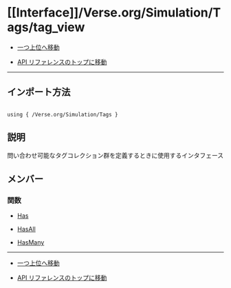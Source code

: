 # [[Interface]]/Verse.org/Simulation/Tags/tag_view

- [一つ上位へ移動](../main.md)

- [API リファレンスのトップに移動](/main.md)

---

## インポート方法

```verse

using { /Verse.org/Simulation/Tags }

```

## 説明

問い合わせ可能なタグコレクション群を定義するときに使用するインタフェース

## メンバー

### 関数

- [Has](./F_Has/main.md)

- [HasAll](./F_HasAll/main.md)

- [HasMany](./F_HasMany/main.md)

---

- [一つ上位へ移動](../main.md)

- [API リファレンスのトップに移動](/main.md)
